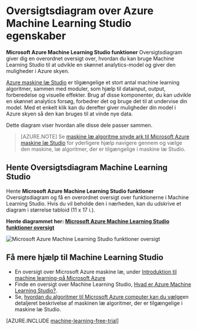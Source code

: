 <properties
    pageTitle="Oversigt Oversigtsdiagram over Machine Learning Studio funktioner | Microsoft Azure"
    description="Et udskriftsvenlig diagram over funktionerne i Azure Machine Learning Studio, der vises, hvordan du bruger Studio til at udvikle en skønnet analytics eksperimentere og giver den muligheder i Azure skyen."
    keywords="Machine learning-studio, Oversigtsdiagram, download"
    services="machine-learning"
    documentationCenter=""
    authors="hning86"
    manager="jhubbard"
    editor="cgronlun"/>

<tags
    ms.service="machine-learning"
    ms.workload="data-services"
    ms.tgt_pltfrm="na"
    ms.devlang="na"
    ms.topic="get-started-article"
    ms.date="09/21/2016"
    ms.author="haining;garye" />


# <a name="overview-diagram-of-azure-machine-learning-studio-capabilities"></a>Oversigtsdiagram over Azure Machine Learning Studio egenskaber

**Microsoft Azure Machine Learning Studio funktioner** Oversigtsdiagram giver dig en overordnet oversigt over, hvordan du kan bruge Machine Learning Studio til at udvikle en skønnet analytics-model og giver den muligheder i Azure skyen.

[Azure maskine læ Studio](https://studio.azureml.net/) er tilgængelige et stort antal machine learning algoritmer, sammen med moduler, som hjælp til datainput, output, forberedelse og visuelle effekter. Brug af disse komponenter, du kan udvikle en skønnet analytics forsøg, forbedrer det og bruge det til at undervise din model.
Med et enkelt klik kan du derefter giver muligheder din model i Azure skyen så den kan bruges til at vinde nye data.

Dette diagram viser hvordan alle disse dele passer sammen.

> [AZURE.NOTE] Se [maskine læ algoritme snyde ark til Microsoft Azure maskine læ Studio](machine-learning-algorithm-cheat-sheet.md) for yderligere hjælp navigere gennem og vælge den maskine, læ algoritmer, der er tilgængelige i maskine læ Studio.

## <a name="download-the-machine-learning-studio-overview-diagram"></a>Hente Oversigtsdiagram Machine Learning Studio

Hente **Microsoft Azure Machine Learning Studio funktioner** Oversigtsdiagram og få en overordnet oversigt over funktionerne i Machine Learning Studio. Hvis du vil beholde den i nærheden, kan du udskrive et diagram i størrelse tabloid (11 x 17 i.).

**Hente diagrammet her: [Microsoft Azure Machine Learning Studio funktioner oversigt](http://download.microsoft.com/download/C/4/6/C4606116-522F-428A-BE04-B6D3213E9E52/ml_studio_overview_v1.1.pdf)**

![Microsoft Azure Machine Learning Studio funktioner oversigt][studio-overview]

[studio-overview]: ./media/machine-learning-studio-overview-diagram/ml_studio_overview_v1.1.png


## <a name="more-help-with-machine-learning-studio"></a>Få mere hjælp til Machine Learning Studio

* En oversigt over Microsoft Azure maskine læ, under [Introduktion til machine learning-på Microsoft Azure](machine-learning-what-is-machine-learning.md)
* Finde en oversigt over Machine Learning Studio, [Hvad er Azure Machine Learning Studio?](machine-learning-what-is-ml-studio.md).
* Se, [hvordan du algoritmer til Microsoft Azure computer kan du vælge](machine-learning-algorithm-choice.md)en detaljeret beskrivelse af maskinen læ algoritmer, der er tilgængelige i maskine læ Studio.

[AZURE.INCLUDE [machine-learning-free-trial](../../includes/machine-learning-free-trial.md)]
